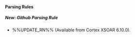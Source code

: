 
#### Parsing Rules
##### New: Github Parsing Rule
- %%UPDATE_RN%% (Available from Cortex XSOAR 6.10.0).
